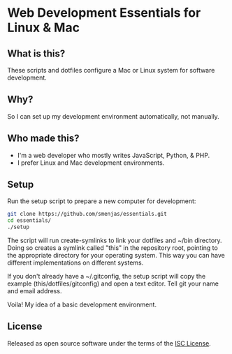 # Web Development Essentials for Linux & Mac

## What is this?
These scripts and dotfiles configure a Mac or Linux system for software
development.

## Why?
So I can set up my development environment automatically, not manually.

## Who made this?
- I'm a web developer who mostly writes JavaScript, Python, & PHP.
- I prefer Linux and Mac development environments.

## Setup
Run the setup script to prepare a new computer for development:
```sh
git clone https://github.com/smenjas/essentials.git
cd essentials/
./setup
```

The script will run create-symlinks to link your dotfiles and ~/bin directory.
Doing so creates a symlink called "this" in the repository root, pointing to
the appropriate directory for your operating system.  This way you can have
different implementations on different systems.

If you don't already have a ~/.gitconfig, the setup script will copy the
example (this/dotfiles/gitconfig) and open a text editor.  Tell git your name
and email address.

Voila!  My idea of a basic development environment.

## License
Released as open source software under the terms of the [ISC
License](https://en.wikipedia.org/wiki/ISC_license).
